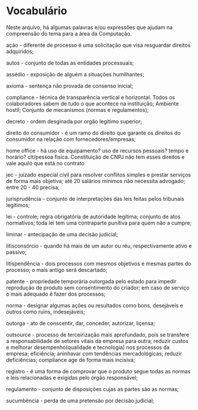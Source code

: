 # Vocabulário
Neste arquivo, há algumas palavras e/ou expressões que ajudam na compreensão do tema para a área da Computação.

ação - diferente de processo é uma solicitação que visa resguardar direitos adquiridos;

autos - conjunto de todas as entidades processuais;

assédio - exposição de alguém a situações humilhantes;

axioma - sentença não provada de consenso inicial;

compliance - técnica de transparência vertical e horizontal. Todos os colaboradores sabem de tudo o que acontece na instituição; Ambiente hostil; Conjunto de mecanismos (normas e regulamentos);

decreto - ordem desginada por orgão legítimo superior;

direito do consumidor - é um ramo do direito que garante os direitos do consumidor na relação com fornecedores/empresas;

home office - há uso de equipamento? uso de recursos pessoais? tempo e horário? clt/pessoa fisica. Constituição de CNPJ não tem esses direitos e vale aquilo que está no contrato

jec - juizado especial cívil para resolver conflitos simples e prestar serviços de forma mais objetiva; até 20 salários mínimos não necessita advogado; entre 20 - 40 precisa;

jurisprudência - conjunto de interpretações das leis feitas pelos tribunais legítimos;

lei - controle; regra obrigatória de autoridade legítima; conjunto de atos normativos; toda lei tem uma contraparte punitiva para quem não a cumpre;

liminar - antecipação de uma decisão judicial;

litisconsórcio - quando há mais de um autor ou réu, respectivamente ativo e passivo;

litispendência - dois processos com mesmos objetivos e mesmas partes do processo; o mais antigo será descartado;

patente - propriedade temporária outorgada pelo estado para impedir reprodução de produto sem consentimento do criador; em caso de serviço o mais adequado é fazer dos processos;

norma - designar algumas ações ou resultados como bons, desejáveis e outros como ruins, indesejáveis;

outorga - ato de conscentir, dar, conceder, autorizar, liçensa;

outsource - processo de terceirização mais aprofundado, pois se transfere a responsabilidade de setores vitais da empresa para outra; reduzir custos e melhorar desempenho(qualidade e tecnologia) nos processos da empresa; eficiência; aninhavar com tendências mercadológicas; reduzir deficiências; compliance age de forma mais incisiva;

registro - é uma forma de comprovar que o produto segue todas as normas e leis relacionadas e exigidas pelo órgão responsável;

regulamento - conjunto de disposições cujas as partes são as normas;

sucumbência - perda de uma pretensão por decisão judicial;


